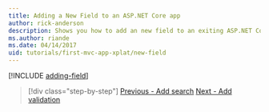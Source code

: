 ```yaml
---
title: Adding a New Field to an ASP.NET Core app
author: rick-anderson
description: Shows you how to add an new field to an exiting ASP.NET Core EF/MVC app.
ms.author: riande
ms.date: 04/14/2017
uid: tutorials/first-mvc-app-xplat/new-field
---
```


[!INCLUDE [adding-field](../../includes/mvc-intro/new-field.md)]

> [!div class="step-by-step"]
> [Previous - Add search](search.md)
> [Next - Add validation](validation.md)  
